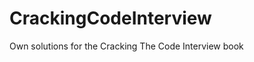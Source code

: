CrackingCodeInterview
=====================

Own solutions for the Cracking The Code Interview book
